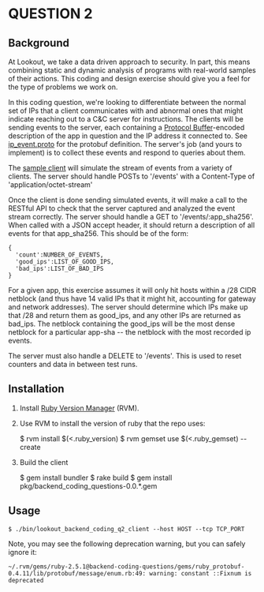 # QUESTION 2

## Background

At Lookout, we take a data driven approach to security. In part, this means combining static and dynamic analysis of programs with real-world samples of their actions. This coding and design exercise
should give you a feel for the type of problems we work on.

In this coding question, we're looking to differentiate between the normal set of IPs that a client communicates with and abnormal ones that might indicate reaching out to a C&C server for instructions. The clients will be sending events to the server, each containing a [Protocol Buffer](https://code.google.com/p/protobuf/)-encoded description of the app in question and the IP address it connected to. See [ip_event.proto](ip_event.proto) for the protobuf definition. The server's job (and yours to implement) is to collect these events and respond to queries about them.

The [sample client](lib/lookout/backend_coding_questions/q1/client.rb) will simulate the stream of events from a variety of clients. The server should handle POSTs to '/events' with a Content-Type of 'application/octet-stream'

Once the client is done sending simulated events, it will make a call to the RESTful API to check that the server captured and analyzed the event stream correctly. The server should handle a GET to '/events/:app_sha256'. When called with a JSON accept header, it should return a description of all events for that app_sha256. This should be of the form:

    {
      'count':NUMBER_OF_EVENTS,
      'good_ips':LIST_OF_GOOD_IPS,
      'bad_ips':LIST_OF_BAD_IPS
    }

For a given app, this exercise assumes it will only hit hosts within a /28 CIDR netblock (and thus have 14 valid IPs that it might hit, accounting for gateway and network addresses). The server should determine which IPs make up that /28 and return them as good_ips, and any other IPs are returned as bad_ips.  The netblock containing the good_ips will be the most dense netblock for a particular app-sha -- the netblock with the most recorded ip events.

The server must also handle a DELETE to '/events'. This is used to reset counters and data in between test runs.

## Installation

1) Install [Ruby Version Manager](https://rvm.io/rvm/install) (RVM).
2) Use RVM to install the version of ruby that the repo uses:


    $ rvm install $(<.ruby_version)
    $ rvm gemset use $(<.ruby_gemset) --create

3) Build the client


    $ gem install bundler
    $ rake build
    $ gem install pkg/backend_coding_questions-0.0.*.gem

## Usage

    $ ./bin/lookout_backend_coding_q2_client --host HOST --tcp TCP_PORT

Note, you may see the following deprecation warning, but you can safely ignore it:


    ~/.rvm/gems/ruby-2.5.1@backend-coding-questions/gems/ruby_protobuf-0.4.11/lib/protobuf/message/enum.rb:49: warning: constant ::Fixnum is deprecated
